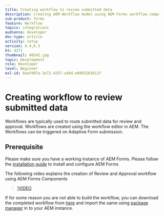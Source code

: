 ```yaml
---
title: Creating workflow to review submitted data
description: Creating AEM Workflow model using AEM Forms workflow components to review submitted data.
sub-product: forms
feature: Workflow
topics: integrations
audience: developer
doc-type: article
activity: setup
version: 6.4,6.5
kt: 4271
thumbnail: 40242.jpg
topic: Development
role: Developer
level: Beginner
exl-id: 0aafd97a-2e72-4257-ad4d-e0993263b11f
---
```

# Creating workflow to review submitted data

Workflows are typically used to route submitted data for review and approval. Workflows are created using the workflow editor in AEM. The Workflows can be triggered on Adaptive Form submission. 

## Prerequisite

Please make sure you have a working instance of AEM Forms. Please follow the [installation guide](https://experienceleague.adobe.com/docs/experience-manager-65/forms/install-aem-forms/osgi-installation/installing-configuring-aem-forms-osgi.html) to install and configure AEM Forms

The following video explains the creation of Review and Approval workflow using AEM Forms Components
>[!VIDEO](https://video.tv.adobe.com/v/40242/?quality=9&learn=on)


If for some reason you are not able to build the workflow, you can download the completed workflow from [here](assets/review-submitted-data-workflow.zip) and import the same using [package manager](http://localhost:4502/crx/packmgr/index.jsp) in to your AEM instance.
